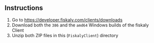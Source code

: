 ## Instructions ##

1. Go to https://developer.fiskaly.com/clients/downloads
2. Download both the `386` and the `amd64` Windows builds of the fiskaly Client
3. Unzip both ZIP files in this (`FiskalyClient`) directory